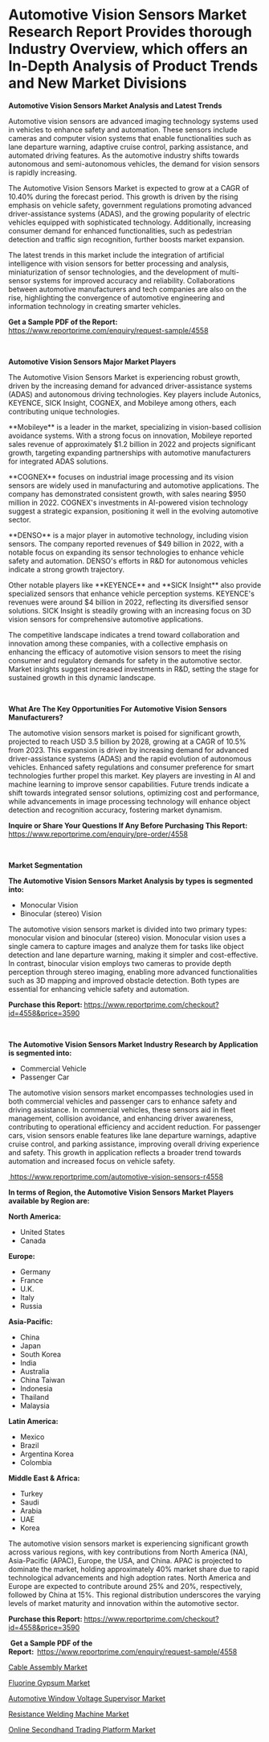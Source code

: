 <p><h1>Automotive Vision Sensors Market Research Report Provides thorough Industry Overview, which offers an In-Depth Analysis of Product Trends and New Market Divisions</h1></p><p><strong>Automotive Vision Sensors Market Analysis and Latest Trends</strong></p>
<p><p>Automotive vision sensors are advanced imaging technology systems used in vehicles to enhance safety and automation. These sensors include cameras and computer vision systems that enable functionalities such as lane departure warning, adaptive cruise control, parking assistance, and automated driving features. As the automotive industry shifts towards autonomous and semi-autonomous vehicles, the demand for vision sensors is rapidly increasing.</p><p>The Automotive Vision Sensors Market is expected to grow at a CAGR of 10.40% during the forecast period. This growth is driven by the rising emphasis on vehicle safety, government regulations promoting advanced driver-assistance systems (ADAS), and the growing popularity of electric vehicles equipped with sophisticated technology. Additionally, increasing consumer demand for enhanced functionalities, such as pedestrian detection and traffic sign recognition, further boosts market expansion.</p><p>The latest trends in this market include the integration of artificial intelligence with vision sensors for better processing and analysis, miniaturization of sensor technologies, and the development of multi-sensor systems for improved accuracy and reliability. Collaborations between automotive manufacturers and tech companies are also on the rise, highlighting the convergence of automotive engineering and information technology in creating smarter vehicles.</p></p>
<p><strong>Get a Sample PDF of the Report:&nbsp;</strong> <a href="https://www.reportprime.com/enquiry/request-sample/4558">https://www.reportprime.com/enquiry/request-sample/4558</a></p>
<p>&nbsp;</p>
<p><strong>Automotive Vision Sensors Major Market Players</strong></p>
<p><p>The Automotive Vision Sensors Market is experiencing robust growth, driven by the increasing demand for advanced driver-assistance systems (ADAS) and autonomous driving technologies. Key players include Autonics, KEYENCE, SICK Insight, COGNEX, and Mobileye among others, each contributing unique technologies.</p><p>**Mobileye** is a leader in the market, specializing in vision-based collision avoidance systems. With a strong focus on innovation, Mobileye reported sales revenue of approximately $1.2 billion in 2022 and projects significant growth, targeting expanding partnerships with automotive manufacturers for integrated ADAS solutions.</p><p>**COGNEX** focuses on industrial image processing and its vision sensors are widely used in manufacturing and automotive applications. The company has demonstrated consistent growth, with sales nearing $950 million in 2022. COGNEX's investments in AI-powered vision technology suggest a strategic expansion, positioning it well in the evolving automotive sector.</p><p>**DENSO** is a major player in automotive technology, including vision sensors. The company reported revenues of $49 billion in 2022, with a notable focus on expanding its sensor technologies to enhance vehicle safety and automation. DENSO's efforts in R&D for autonomous vehicles indicate a strong growth trajectory.</p><p>Other notable players like **KEYENCE** and **SICK Insight** also provide specialized sensors that enhance vehicle perception systems. KEYENCE's revenues were around $4 billion in 2022, reflecting its diversified sensor solutions. SICK Insight is steadily growing with an increasing focus on 3D vision sensors for comprehensive automotive applications.</p><p>The competitive landscape indicates a trend toward collaboration and innovation among these companies, with a collective emphasis on enhancing the efficacy of automotive vision sensors to meet the rising consumer and regulatory demands for safety in the automotive sector. Market insights suggest increased investments in R&D, setting the stage for sustained growth in this dynamic landscape.</p></p>
<p>&nbsp;</p>
<p><strong>What Are The Key Opportunities For Automotive Vision Sensors Manufacturers?</strong></p>
<p><p>The automotive vision sensors market is poised for significant growth, projected to reach USD 3.5 billion by 2028, growing at a CAGR of 10.5% from 2023. This expansion is driven by increasing demand for advanced driver-assistance systems (ADAS) and the rapid evolution of autonomous vehicles. Enhanced safety regulations and consumer preference for smart technologies further propel this market. Key players are investing in AI and machine learning to improve sensor capabilities. Future trends indicate a shift towards integrated sensor solutions, optimizing cost and performance, while advancements in image processing technology will enhance object detection and recognition accuracy, fostering market dynamism.</p></p>
<p><strong>Inquire or Share Your Questions If Any Before Purchasing This Report:</strong> <a href="https://www.reportprime.com/enquiry/pre-order/4558">https://www.reportprime.com/enquiry/pre-order/4558</a></p>
<p>&nbsp;</p>
<p><strong>Market Segmentation</strong></p>
<p><strong>The Automotive Vision Sensors Market Analysis by types is segmented into:</strong></p>
<p><ul><li>Monocular Vision</li><li>Binocular (stereo) Vision</li></ul></p>
<p><p>The automotive vision sensors market is divided into two primary types: monocular vision and binocular (stereo) vision. Monocular vision uses a single camera to capture images and analyze them for tasks like object detection and lane departure warning, making it simpler and cost-effective. In contrast, binocular vision employs two cameras to provide depth perception through stereo imaging, enabling more advanced functionalities such as 3D mapping and improved obstacle detection. Both types are essential for enhancing vehicle safety and automation.</p></p>
<p><strong>Purchase this Report:&nbsp;</strong><a href="https://www.reportprime.com/checkout?id=4558&price=3590">https://www.reportprime.com/checkout?id=4558&price=3590</a></p>
<p>&nbsp;</p>
<p><strong>The Automotive Vision Sensors Market Industry Research by Application is segmented into:</strong></p>
<p><ul><li>Commercial Vehicle</li><li>Passenger Car</li></ul></p>
<p><p>The automotive vision sensors market encompasses technologies used in both commercial vehicles and passenger cars to enhance safety and driving assistance. In commercial vehicles, these sensors aid in fleet management, collision avoidance, and enhancing driver awareness, contributing to operational efficiency and accident reduction. For passenger cars, vision sensors enable features like lane departure warnings, adaptive cruise control, and parking assistance, improving overall driving experience and safety. This growth in application reflects a broader trend towards automation and increased focus on vehicle safety.</p></p>
<p><a href="https://www.reportprime.com/automotive-vision-sensors-r4558">&nbsp;https://www.reportprime.com/automotive-vision-sensors-r4558</a></p>
<p><strong>In terms of Region, the Automotive Vision Sensors Market Players available by Region are:</strong></p>
<p>
    <p> <strong> North America: </strong>
        <ul>
            <li>United States</li>
            <li>Canada</li>
        </ul>
        </p> 
    <p> <strong> Europe: </strong>
        <ul>
            <li>Germany</li>
            <li>France</li>
            <li>U.K.</li>
            <li>Italy</li>
            <li>Russia</li>
        </ul>
        </p> 
    <p> <strong> Asia-Pacific: </strong>
        <ul>
            <li>China</li>
            <li>Japan</li>
            <li>South Korea</li>
            <li>India</li>
            <li>Australia</li>
            <li>China Taiwan</li>
            <li>Indonesia</li>
            <li>Thailand</li>
            <li>Malaysia</li>
        </ul>
        </p> 
    <p> <strong> Latin America: </strong>
        <ul>
            <li>Mexico</li>
            <li>Brazil</li>
            <li>Argentina Korea</li>
            <li>Colombia</li>
        </ul>
        </p> 
    <p> <strong> Middle East & Africa: </strong>
        <ul>
            <li>Turkey</li>
            <li>Saudi</li>
            <li>Arabia</li>
            <li>UAE</li>
            <li>Korea</li>
        </ul>
    </p>
    </p>
<p><p>The automotive vision sensors market is experiencing significant growth across various regions, with key contributions from North America (NA), Asia-Pacific (APAC), Europe, the USA, and China. APAC is projected to dominate the market, holding approximately 40% market share due to rapid technological advancements and high adoption rates. North America and Europe are expected to contribute around 25% and 20%, respectively, followed by China at 15%. This regional distribution underscores the varying levels of market maturity and innovation within the automotive sector.</p></p>
<p><strong>Purchase this Report: </strong><a href="https://www.reportprime.com/checkout?id=4558&price=3590">https://www.reportprime.com/checkout?id=4558&price=3590</a></p>
<p>&nbsp;<strong>Get a Sample PDF of the Report:&nbsp;&nbsp;</strong><a href="https://www.reportprime.com/enquiry/request-sample/4558">https://www.reportprime.com/enquiry/request-sample/4558</a></p>
<p><strong></strong></p>
<p><p><a href="https://www.linkedin.com/pulse/global-cable-assembly-market-trends-innovations-forward-looking-wvqlc?trackingId=FVC5sKlZTLW4h6p3Z3wy5A%3D%3D">Cable Assembly Market</a></p><p><a href="https://issuu.com/reportprime-2/docs/fluorine-gypsum-market-size-2030.pp_84f1c19948ffad">Fluorine Gypsum Market</a></p><p><a href="https://github.com/provorikovar/Market-Research-Report-List-6/blob/main/automotive-window-voltage-supervisor-market.md">Automotive Window Voltage Supervisor Market</a></p><p><a href="https://www.linkedin.com/pulse/global-resistance-welding-machine-market-analysis-key-zzrjc?trackingId=mt3AiWvlTG%2BP39IzvuDXBA%3D%3D">Resistance Welding Machine Market</a></p><p><a href="https://issuu.com/reportprime-2/docs/online-secondhand-trading-platform-_8ecc2221c63994">Online Secondhand Trading Platform Market</a></p></p>